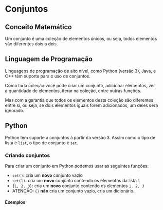 # Conjuntos

## Conceito Matemático

Um conjunto é uma coleção de elementos únicos, ou seja, todos elementos são diferentes dois a dois.

## Linguagem de Programação

Linguagens de programação de alto nível, como Python (versão 3), Java, e C++ têm suporte para o uso de conjuntos.

Como toda coleção você pode criar um conjunto, adicionar elementos, ver a quantidade de elementos, iterar na coleção, entre outras funções.

Mas com a garantia que todos os elementos desta coleção são diferentes entre si, ou seja, se dois elementos iguais forem adicionados, um deles será ignorado.

## Python

Python tem suporte a conjuntos à partir da versão 3. Assim como o tipo de lista é `list`, o tipo de conjunto é `set`.

### Criando conjuntos

Para criar um conjunto em Python podemos usar as seguintes funções:
- `set()`: cria um **novo** conjunto vazio
- `set(l)`: cria um **novo** conjunto contendo os elementos da lista `l`
- `{1, 2, 3}`: cria um **novo** conjunto contendo os elementos `1, 2, 3`
- ATENÇÃO: `{}` **não** cria um conjunto vazio, cria um dicionário.

#### Exemplos

##### Exemplo 1
```python
set()
```
saída
```
set()
```
##### Exemplo 2
```python
set([1, 2, 3])
```
saída
```
{1, 2, 3}
```
##### Exemplo 3
```python
set([1, 2, 3, 1, 2, 3])
```
saída
```
{1, 2, 3}
```
##### Exemplo 4
```python
set([1, 1, 2, 2, 3, 3])
```
saída
```
{1, 2, 3}
```

### Funções

Para usar as funcionalidades de um conjunto em Python podemos usar as seguintes funções:

- `s.add(e)`: adiciona o elemento `e` ao conjunto `s`
- `s.update(s2)`: adiciona os elementos do conjunto `s2` ao conjunto `s`
- `len(s)`: retorna o tamanho do conjunto `s`


#### Exemplos

##### Exemplo 1
```python
s = {1, 2, 3}
s.add(4)
s
```
saída
```
{1, 2, 3, 4}
```
##### Exemplo 2
```python
s.add(1)
s
```
saída
```
{1, 2, 3, 4}
```
##### Exemplo 3
```python
s2 = {2, 4, 60, 80}
s.update(s2)
s
```
saída
```
{1, 2, 3, 4, 60, 80}
```

### Iterar

Para iterar em um conjunto `s` basta iterar como em qualquer coleção:

``` python
for e in s:
  print(e)
```

#### Exemplo
```python
s = {1000, 2000, 10, 1, 0, 50, 5, 0, -5, 5, -5}
for e in s:
    print(e)
```
saída
```
0
1
5
1000
10
2000
50
-5
```

### Operações Entre Conjuntos e Elementos

Você também pode fazer operações entre conjuntos e elementos:
- `e in s`: retorna se o elemento `e` pertence ao conjunto `s`
- `s1.issubset(s2)`: se o conjunto `s1` é subconjunto (está contido) do conjunto `s2`
- `s1.union(s2)`: retorna a união entre `s1` e `s2`
- `s1.intersection(s2)`: retorna a intersecção entre `s1` e `s2`
- `s1.difference(s2)`: retorna a diferença entre `s1` e `s2` (todos os elementos que estão em `s1` mas não estão em `s2`)
